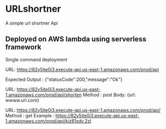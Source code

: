 # URLshortner
A simple url shortner Api

## Deployed on AWS lambda using serverless framework
Single command deployment 

URL:  https://82y5ite0i3.execute-api.us-east-1.amazonaws.com/prod/api

Expected Output : {"statusCode":200,"message":"Ok"}

URL: https://82y5ite0i3.execute-api.us-east-1.amazonaws.com/prod/api/shorten
Method : post
Body: {url: wwww.url.com}


URL: https://82y5ite0i3.execute-api.us-east-1.amazonaws.com/prod/api/<shortUrlReturned>
Method : get
Example : https://82y5ite0i3.execute-api.us-east-1.amazonaws.com/prod/api/kiz81sdv.2zl



